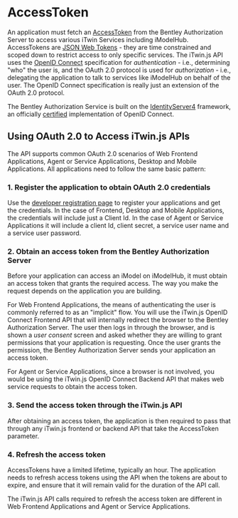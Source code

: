 # AccessToken

An application must fetch an [AccessToken]($itwin-client) from the Bentley Authorization Server to access various iTwin Services including iModelHub. AccessTokens are [JSON Web Tokens](https://jwt.io/) - they are time constrained and scoped down to restrict access to only specific services. The iTwin.js API uses the [OpenID Connect](https://openid.net/connect/) specification for *authentication* - i.e., determining "who" the user is, and the OAuth 2.0 protocol is used for *authorization* - i.e., delegating the application to talk to services like iModelHub on behalf of the user. The OpenID Connect specification is really just an extension of the OAuth 2.0 protocol.

The Bentley Authorization Service is built on the [IdentityServer4](http://docs.identityserver.io/en/latest/) framework, an officially [certified](https://openid.net/certification/) implementation of OpenID Connect.

## Using OAuth 2.0 to Access iTwin.js APIs

The API supports common OAuth 2.0 scenarios of Web Frontend Applications, Agent or Service Applications, Desktop and Mobile Applications. All applications need to follow the same basic pattern:

### 1. Register the application to obtain OAuth 2.0 credentials

Use the [developer registration page](../../../getting-started/registration-dashboard/?tab=0) to register your applications and get the credentials. In the case of Frontend, Desktop and Mobile Applications, the credentials will include just a Client Id. In the case of Agent or Service Applications it will include a client Id, client secret, a service user name and a service user password.

### 2. Obtain an access token from the Bentley Authorization Server

Before your application can access an iModel on iModelHub, it must obtain an access token that grants the required access. The way you make the request depends on the application you are building.

For Web Frontend Applications, the means of authenticating the user is commonly referred to as an "implicit" flow. You will use the iTwin.js OpenID Connect Frontend API that will internally redirect the browser to the Bentley Authorization Server. The user then logs in through the browser, and is shown a *user consent* screen and asked whether they are willing to grant permissions that your application is requesting. Once the user grants the permission, the Bentley Authorization Server sends your application an access token.

For Agent or Service Applications, since a browser is not involved, you would be using the iTwin.js OpenID Connect Backend API that makes web service requests to obtain the access token.

### 3. Send the access token through the iTwin.js API

After obtaining an access token, the application is then required to pass that through any iTwin.js frontend or backend API that take the AccessToken parameter.

### 4. Refresh the access token

AccessTokens have a limited lifetime, typically an hour. The application needs to refresh access tokens using the API when the tokens are about to expire, and ensure that it will remain valid for the duration of the API call.

The iTwin.js API calls required to refresh the access token are different in Web Frontend Applications and Agent or Service Applications.
